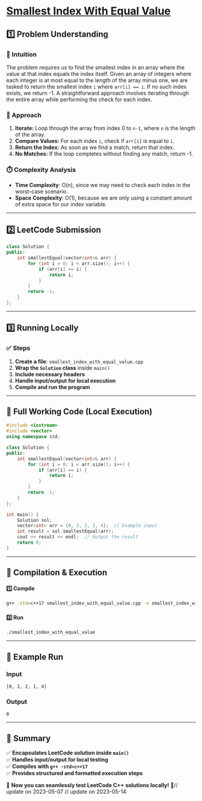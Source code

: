 # **[Smallest Index With Equal Value](https://leetcode.com/problems/smallest-index-with-equal-value/description/)**  

## **1️⃣ Problem Understanding**  
### **📌 Intuition**  
The problem requires us to find the smallest index in an array where the value at that index equals the index itself. Given an array of integers where each integer is at most equal to the length of the array minus one, we are tasked to return the smallest index `i` where `arr[i] == i`. If no such index exists, we return -1. A straightforward approach involves iterating through the entire array while performing the check for each index.

### **🚀 Approach**  
1. **Iterate:** Loop through the array from index 0 to `n-1`, where `n` is the length of the array.
2. **Compare Values:** For each index `i`, check if `arr[i]` is equal to `i`.
3. **Return the Index:** As soon as we find a match, return that index.
4. **No Matches:** If the loop completes without finding any match, return -1.

### **⏱️ Complexity Analysis**  
- **Time Complexity**: O(n), since we may need to check each index in the worst-case scenario.
- **Space Complexity**: O(1), because we are only using a constant amount of extra space for our index variable.

---  

## **2️⃣ LeetCode Submission**  
```cpp
class Solution {
public:
    int smallestEqual(vector<int>& arr) {
        for (int i = 0; i < arr.size(); i++) {
            if (arr[i] == i) {
                return i;
            }
        }
        return -1;
    }
};  
```  

---  

## **3️⃣ Running Locally**  
### **✅ Steps**  
1. **Create a file**: `smallest_index_with_equal_value.cpp`  
2. **Wrap the `Solution` class** inside `main()`  
3. **Include necessary headers**  
4. **Handle input/output for local execution**  
5. **Compile and run the program**  

---  

## **📝 Full Working Code (Local Execution)**  
```cpp
#include <iostream>
#include <vector>
using namespace std;

class Solution {
public:
    int smallestEqual(vector<int>& arr) {
        for (int i = 0; i < arr.size(); i++) {
            if (arr[i] == i) {
                return i;
            }
        }
        return -1;
    }
};

int main() {
    Solution sol;
    vector<int> arr = {0, 2, 2, 1, 4};  // Example input
    int result = sol.smallestEqual(arr);
    cout << result << endl;  // Output the result
    return 0;
}
```  

---  

## **🔧 Compilation & Execution**  
#### **1️⃣ Compile**  
```bash
g++ -std=c++17 smallest_index_with_equal_value.cpp -o smallest_index_with_equal_value
```  

#### **2️⃣ Run**  
```bash
./smallest_index_with_equal_value
```  

---  

## **🎯 Example Run**  
### **Input**  
```
[0, 2, 2, 1, 4]
```  
### **Output**  
```
0
```  

---  

## **📌 Summary**  
✅ **Encapsulates LeetCode solution inside `main()`**  
✅ **Handles input/output for local testing**  
✅ **Compiles with `g++ -std=c++17`**  
✅ **Provides structured and formatted execution steps**  

🚀 **Now you can seamlessly test LeetCode C++ solutions locally!** 🚀// update on 2023-05-07
// update on 2023-05-14
